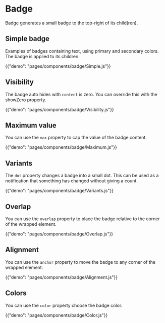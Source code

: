 # Badge

<p class="description">Badge generates a small badge to the top-right of its child(ren).</p>

## Simple badge

Examples of badges containing text, using primary and secondary colors. The badge is applied to its children.

{{"demo": "pages/components/badge/Simple.js"}}

## Visibility

The badge auto hides with `content` is zero. You can override this with the showZero property.

{{"demo": "pages/components/badge/Visibility.js"}}

## Maximum value

You can use the `max` property to cap the value of the badge content.

{{"demo": "pages/components/badge/Maximum.js"}}

## Variants

The `dot` property changes a badge into a small dot. This can be used as a notification that something has changed without giving a count.

{{"demo": "pages/components/badge/Variants.js"}}

## Overlap

You can use the `overlap` property to place the badge relative to the corner of the wrapped element.

{{"demo": "pages/components/badge/Overlap.js"}}

## Alignment

You can use the `anchor` property to move the badge to any corner of the wrapped element.

{{"demo": "pages/components/badge/Alignment.js"}}

## Colors

You can use the `color` property choose the badge color.

{{"demo": "pages/components/badge/Color.js"}}
